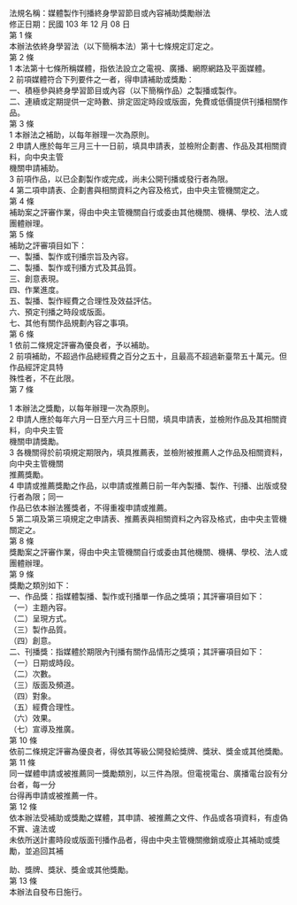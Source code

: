 法規名稱：媒體製作刊播終身學習節目或內容補助獎勵辦法  
修正日期：民國 103 年 12 月 08 日  
第 1 條  
本辦法依終身學習法（以下簡稱本法）第十七條規定訂定之。  
第 2 條  
1 本法第十七條所稱媒體，指依法設立之電視、廣播、網際網路及平面媒體。  
2 前項媒體符合下列要件之一者，得申請補助或獎勵：  
一、積極參與終身學習節目或內容（以下簡稱作品）之製播或製作。  
二、連續或定期提供一定時數、排定固定時段或版面，免費或低價提供刊播相關作品。  
第 3 條  
1 本辦法之補助，以每年辦理一次為原則。  
2 申請人應於每年三月三十一日前，填具申請表，並檢附企劃書、作品及其相關資料，向中央主管  
機關申請補助。  
3 前項作品，以已企劃製作或完成，尚未公開刊播或發行者為限。  
4 第二項申請表、企劃書與相關資料之內容及格式，由中央主管機關定之。  
第 4 條  
補助案之評審作業，得由中央主管機關自行或委由其他機關、機構、學校、法人或團體辦理。  
第 5 條  
補助之評審項目如下：  
一、製播、製作或刊播宗旨及內容。  
二、製播、製作或刊播方式及其品質。  
三、創意表現。  
四、作業進度。  
五、製播、製作經費之合理性及效益評估。  
六、預定刊播之時段或版面。  
七、其他有關作品規劃內容之事項。  
第 6 條  
1 依前二條規定評審為優良者，予以補助。  
2 前項補助，不超過作品總經費之百分之五十，且最高不超過新臺幣五十萬元。但作品經評定具特  
殊性者，不在此限。  
第 7 條  


1 本辦法之獎勵，以每年辦理一次為原則。  
2 申請人應於每年六月一日至六月三十日間，填具申請表，並檢附作品及其相關資料，向中央主管  
機關申請獎勵。  
3 各機關得於前項規定期限內，填具推薦表，並檢附被推薦人之作品及相關資料，向中央主管機關  
推薦獎勵。  
4 申請或推薦獎勵之作品，以申請或推薦日前一年內製播、製作、刊播、出版或發行者為限；同一  
作品已依本辦法獲獎者，不得重複申請或推薦。  
5 第二項及第三項規定之申請表、推薦表與相關資料之內容及格式，由中央主管機關定之。  
第 8 條  
獎勵案之評審作業，得由中央主管機關自行或委由其他機關、機構、學校、法人或團體辦理。  
第 9 條  
獎勵之類別如下：  
一、作品獎：指媒體製播、製作或刊播單一作品之獎項；其評審項目如下：  
（一）主題內容。  
（二）呈現方式。  
（三）製作品質。  
（四）創意。  
二、刊播獎：指媒體於期限內刊播有關作品情形之獎項；其評審項目如下：  
（一）日期或時段。  
（二）次數。  
（三）版面及頻道。  
（四）對象。  
（五）經費合理性。  
（六）效果。  
（七）宣導及推廣。  
第 10 條  
依前二條規定評審為優良者，得依其等級公開發給獎牌、獎狀、獎金或其他獎勵。  
第 11 條  
同一媒體申請或被推薦同一獎勵類別，以三件為限。但電視電台、廣播電台設有分台者，每一分  
台得再申請或被推薦一件。  
第 12 條  
依本辦法受補助或獎勵之媒體，其申請、被推薦之文件、作品或各項資料，有虛偽不實、違法或  
未依所送計畫時段或版面刊播作品者，得由中央主管機關撤銷或廢止其補助或獎勵，並追回其補  


助、獎牌、獎狀、獎金或其他獎勵。  
第 13 條  
本辦法自發布日施行。  


